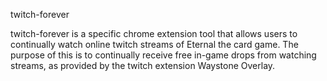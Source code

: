 twitch-forever

twitch-forever is a specific chrome extension tool that allows users to continually watch online twitch streams of Eternal the card game. The purpose of this is to continually receive free in-game drops from watching streams, as provided by the twitch extension Waystone Overlay.
